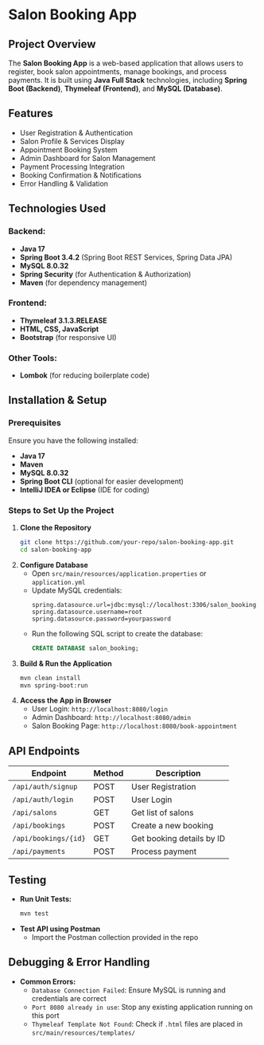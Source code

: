 # Salon Booking App

## Project Overview

The **Salon Booking App** is a web-based application that allows users to register, book salon appointments, manage bookings, and process payments. It is built using **Java Full Stack** technologies, including **Spring Boot (Backend)**, **Thymeleaf (Frontend)**, and **MySQL (Database)**.

## Features

- User Registration & Authentication
- Salon Profile & Services Display
- Appointment Booking System
- Admin Dashboard for Salon Management
- Payment Processing Integration
- Booking Confirmation & Notifications
- Error Handling & Validation

## Technologies Used

### Backend:

- **Java 17**
- **Spring Boot 3.4.2** (Spring Boot REST Services, Spring Data JPA)
- **MySQL 8.0.32**
- **Spring Security** (for Authentication & Authorization)
- **Maven** (for dependency management)

### Frontend:

- **Thymeleaf 3.1.3.RELEASE**
- **HTML, CSS, JavaScript**
- **Bootstrap** (for responsive UI)

### Other Tools:

- **Lombok** (for reducing boilerplate code)


## Installation & Setup

### Prerequisites

Ensure you have the following installed:

- **Java 17**
- **Maven**
- **MySQL 8.0.32**
- **Spring Boot CLI** (optional for easier development)
- **IntelliJ IDEA or Eclipse** (IDE for coding)

### Steps to Set Up the Project

1. **Clone the Repository**
   ```bash
   git clone https://github.com/your-repo/salon-booking-app.git
   cd salon-booking-app
   ```
2. **Configure Database**
   - Open `src/main/resources/application.properties` or `application.yml`
   - Update MySQL credentials:
     ```properties
     spring.datasource.url=jdbc:mysql://localhost:3306/salon_booking
     spring.datasource.username=root
     spring.datasource.password=yourpassword
     ```
   - Run the following SQL script to create the database:
     ```sql
     CREATE DATABASE salon_booking;
     ```
3. **Build & Run the Application**
   ```bash
   mvn clean install
   mvn spring-boot:run
   ```
4. **Access the App in Browser**
   - User Login: `http://localhost:8080/login`
   - Admin Dashboard: `http://localhost:8080/admin`
   - Salon Booking Page: `http://localhost:8080/book-appointment`

## API Endpoints

| Endpoint             | Method | Description               |
| -------------------- | ------ | ------------------------- |
| `/api/auth/signup`   | POST   | User Registration         |
| `/api/auth/login`    | POST   | User Login                |
| `/api/salons`        | GET    | Get list of salons        |
| `/api/bookings`      | POST   | Create a new booking      |
| `/api/bookings/{id}` | GET    | Get booking details by ID |
| `/api/payments`      | POST   | Process payment           |

## Testing

- **Run Unit Tests:**
  ```bash
  mvn test
  ```
- **Test API using Postman**
  - Import the Postman collection provided in the repo

## Debugging & Error Handling

- **Common Errors:**
  - `Database Connection Failed`: Ensure MySQL is running and credentials are correct
  - `Port 8080 already in use`: Stop any existing application running on this port
  - `Thymeleaf Template Not Found`: Check if `.html` files are placed in `src/main/resources/templates/`



